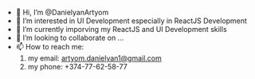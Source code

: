 - 👋 Hi, I’m @DanielyanArtyom
- 👀 I’m interested in  UI Development especially in ReactJS Development
- 🌱 I’m currently imporving my ReactJS and UI Development skills
- 💞️ I’m looking to collaborate on ...
- 📫 How to reach me:
  1. my email: artyom.danielyan1@gmail.com
  2. my phone: +374-77-62-58-77

<!---
DanielyanArtyom/DanielyanArtyom is a ✨ special ✨ repository because its `README.md` (this file) appears on your GitHub profile.
You can click the Preview link to take a look at your changes.
--->
